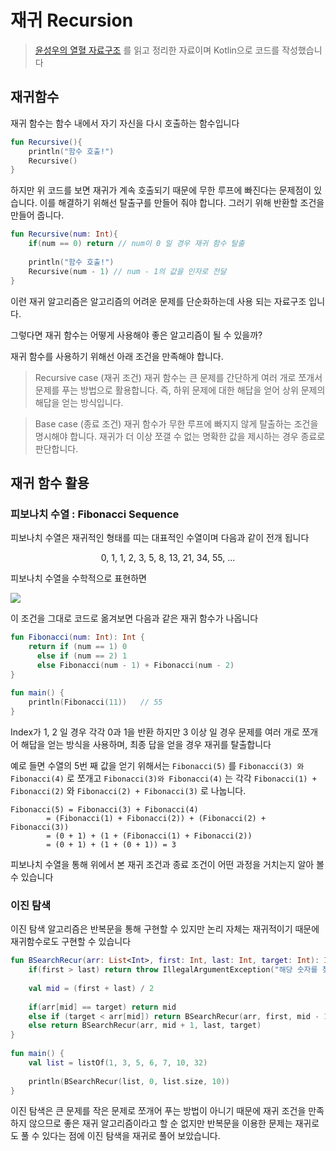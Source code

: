# 재귀 Recursion
> [윤성우의 열혈 자료구조](https://www.orentec.co.kr/booklist/DA_ST_1/book_sub1.php) 를 읽고 정리한 자료이며 Kotlin으로 코드를 작성했습니다

## 재귀함수 
재귀 함수는 함수 내에서 자기 자신을 다시 호출하는 함수입니다
```kotlin
fun Recursive(){
	println("함수 호출!")
	Recursive()
}
```
하지만 위 코드를 보면 재귀가 계속 호출되기 때문에 무한 루프에 빠진다는 문제점이 있습니다.
이를 해결하기 위해선 탈출구를 만들어 줘야 합니다. 그러기 위해 반환할 조건을 만들어 줍니다.
```kotlin
fun Recursive(num: Int){
	if(num == 0) return // num이 0 일 경우 재귀 함수 탈출
	
	println("함수 호출!")
	Recursive(num - 1) // num - 1의 값을 인자로 전달
}
```

이런 재귀 알고리즘은 알고리즘의 어려운 문제를 단순화하는데 사용 되는 자료구조 입니다.

그렇다면 재귀 함수는 어떻게 사용해야 좋은 알고리즘이 될 수 있을까?

재귀 함수를 사용하기 위해선 아래 조건을 만족해야 합니다.
>Recursive case (재귀 조건)
>재귀 함수는 큰 문제를 간단하게 여러 개로 쪼개서 문제를 푸는 방법으로 활용합니다.
>즉, 하위 문제에 대한 해답을 얻어 상위 문제의 해답을 얻는 방식입니다.


>Base case (종료 조건)
>재귀 함수가 무한 루프에 빠지지 않게 탈출하는 조건을 명시해야 합니다.
>재귀가 더 이상 쪼갤 수 없는 명확한 값을 제시하는 경우 종료로 판단합니다.
 
 ## 재귀 함수 활용
 ### 피보나치 수열 : Fibonacci Sequence
 피보나치 수열은 재귀적인 형태를 띠는 대표적인 수열이며 다음과 같이 전개 됩니다
 <center> 0, 1, 1, 2, 3, 5, 8, 13, 21, 34, 55, ...  </center>
 
 피보나치 수열을 수학적으로 표현하면
 
![](http://www.sciweavers.org/download/Tex2Img_1657708375.png)

이 조건을 그대로 코드로 옮겨보면 다음과 같은 재귀 함수가 나옵니다
```kotlin
fun Fibonacci(num: Int): Int {  
    return if (num == 1) 0  
	  else if (num == 2) 1  
	  else Fibonacci(num - 1) + Fibonacci(num - 2)  
}  
  
fun main() {  
    println(Fibonacci(11))   // 55
}
```
Index가 1, 2 일 경우 각각 0과 1을 반환 하지만 3 이상 일 경우 문제를 여러 개로 쪼개어 해답을 얻는 방식을 사용하며, 최종 답을 얻을 경우 재귀를 탈출합니다

예로 들면 수열의 5번 째 값을 얻기 위해서는 `Fibonacci(5)` 를 `Fibonacci(3) 와 Fibonacci(4)` 로 쪼개고 `Fibonacci(3)와 Fibonacci(4)` 는 각각 `Fibonacci(1) + Fibonacci(2)` 와  `Fibonacci(2) + Fibonacci(3)` 로 나눕니다.
```
Fibonacci(5) = Fibonacci(3) + Fibonacci(4) 
		= (Fibonacci(1) + Fibonacci(2)) + (Fibonacci(2) + Fibonacci(3))
		= (0 + 1) + (1 + (Fibonacci(1) + Fibonacci(2))
		= (0 + 1) + (1 + (0 + 1)) = 3
```
피보나치 수열을 통해 위에서 본 재귀 조건과 종료 조건이 어떤 과정을 거치는지 알아 볼 수 있습니다


### 이진 탐색
이진 탐색 알고리즘은 반복문을 통해 구현할 수 있지만 논리 자체는 재귀적이기 때문에 재귀함수로도 구현할 수 있습니다
```kotlin
fun BSearchRecur(arr: List<Int>, first: Int, last: Int, target: Int): Int {  
    if(first > last) return throw IllegalArgumentException("해당 숫자를 찾을 수 없습니다")  
  
    val mid = (first + last) / 2  
  
	if(arr[mid] == target) return mid  
    else if (target < arr[mid]) return BSearchRecur(arr, first, mid - 1, target)  
    else return BSearchRecur(arr, mid + 1, last, target)  
}  
  
fun main() {  
    val list = listOf(1, 3, 5, 6, 7, 10, 32)
    
    println(BSearchRecur(list, 0, list.size, 10))  
}
```
이진 탐색은 큰 문제를 작은 문제로 쪼개어 푸는 방법이 아니기 때문에 재귀 조건을 만족하지 않으므로 좋은 재귀 알고리즘이라고 할 순 없지만 반복문을 이용한 문제는 재귀로도 풀 수 있다는 점에 이진 탐색을 재귀로 풀어 보았습니다.
